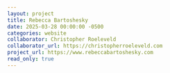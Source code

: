 ```yaml
---
layout: project
title: Rebecca Bartoshesky
date: 2025-03-28 00:00:00 -0500
categories: website
collaborator: Christopher Roeleveld
collaborator_url: https://christopherroeleveld.com
project_url: https://www.rebeccabartoshesky.com
read_only: true
---
```


